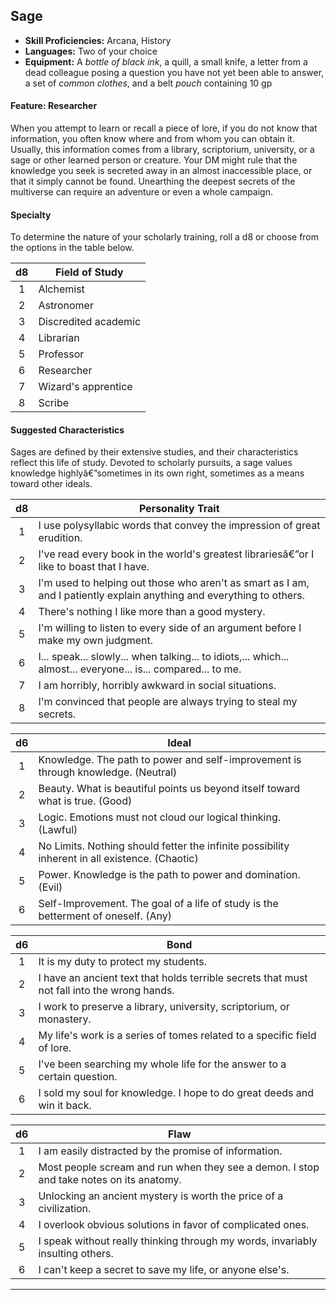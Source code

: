 ﻿## Sage

- **Skill Proficiencies:** Arcana, History
- **Languages:** Two of your choice
- **Equipment:** A *bottle of black ink*, a quill, a small knife, a letter from a dead colleague posing a question you have not yet been able to answer, a set of *common clothes*, and a belt *pouch* containing 10 gp

#### Feature: Researcher

When you attempt to learn or recall a piece of lore, if you do not know that information, you often know where and from whom you can obtain it. Usually, this information comes from a library, scriptorium, university, or a sage or other learned person or creature. Your DM might rule that the knowledge you seek is secreted away in an almost inaccessible place, or that it simply cannot be found. Unearthing the deepest secrets of the multiverse can require an adventure or even a whole campaign.

#### Specialty

To determine the nature of your scholarly training, roll a d8 or choose from the options in the table below.

|  d8 | Field of Study       |
|:---:|----------------------|
|  1  | Alchemist            |
|  2  | Astronomer           |
|  3  | Discredited academic |
|  4  | Librarian            |
|  5  | Professor            |
|  6  | Researcher           |
|  7  | Wizard's apprentice  |
|  8  | Scribe               |

#### Suggested Characteristics

Sages are defined by their extensive studies, and their characteristics reflect this life of study. Devoted to scholarly pursuits, a sage values knowledge highlyâ€”sometimes in its own right, sometimes as a means toward other ideals.

|  d8 | Personality Trait                                                                                                     |
|:---:|-----------------------------------------------------------------------------------------------------------------------|
|  1  | I use polysyllabic words that convey the impression of great erudition.                                               |
|  2  | I've read every book in the world's greatest librariesâ€”or I like to boast that I have.                                |
|  3  | I'm used to helping out those who aren't as smart as I am, and I patiently explain anything and everything to others. |
|  4  | There's nothing I like more than a good mystery.                                                                      |
|  5  | I'm willing to listen to every side of an argument before I make my own judgment.                                     |
|  6  | I... speak... slowly... when talking... to idiots,... which... almost... everyone... is... compared... to me.         |
|  7  | I am horribly, horribly awkward in social situations.                                                                 |
|  8  | I'm convinced that people are always trying to steal my secrets.                                                      |

|  d6 | Ideal                                                                                          |
|:---:|------------------------------------------------------------------------------------------------|
|  1  | Knowledge. The path to power and self-improvement is through knowledge. (Neutral)              |
|  2  | Beauty. What is beautiful points us beyond itself toward what is true. (Good)                  |
|  3  | Logic. Emotions must not cloud our logical thinking. (Lawful)                                  |
|  4  | No Limits. Nothing should fetter the infinite possibility inherent in all existence. (Chaotic) |
|  5  | Power. Knowledge is the path to power and domination. (Evil)                                   |
|  6  | Self-Improvement. The goal of a life of study is the betterment of oneself. (Any)              |

|  d6 | Bond                                                                                        |
|:---:|---------------------------------------------------------------------------------------------|
|  1  | It is my duty to protect my students.                                                       |
|  2  | I have an ancient text that holds terrible secrets that must not fall into the wrong hands. |
|  3  | I work to preserve a library, university, scriptorium, or monastery.                        |
|  4  | My life's work is a series of tomes related to a specific field of lore.                    |
|  5  | I've been searching my whole life for the answer to a certain question.                     |
|  6  | I sold my soul for knowledge. I hope to do great deeds and win it back.                     |

|  d6 | Flaw                                                                                    |
|:---:|-----------------------------------------------------------------------------------------|
|  1  | I am easily distracted by the promise of information.                                   |
|  2  | Most people scream and run when they see a demon. I stop and take notes on its anatomy. |
|  3  | Unlocking an ancient mystery is worth the price of a civilization.                      |
|  4  | I overlook obvious solutions in favor of complicated ones.                              |
|  5  | I speak without really thinking through my words, invariably insulting others.          |
|  6  | I can't keep a secret to save my life, or anyone else's.                                |

---

